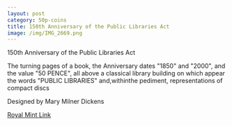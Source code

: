 ```yaml
---
layout: post
category: 50p-coins
title: 150th Anniversary of the Public Libraries Act
image: /img/IMG_2669.png
---
```


150th Anniversary of the Public Libraries Act

The turning pages of a book, the Anniversary dates "1850" and "2000", and the value "50 PENCE", all above a classical library building on which appear the words "PUBLIC LIBRARIES" and,withinthe pediment, representations of compact discs 

Designed by Mary Milner Dickens

[Royal Mint Link](http://www.royalmint.com/discover/uk-coins/coin-design-and-specifications/fifty-pence-coin/2000-public-libraries)
